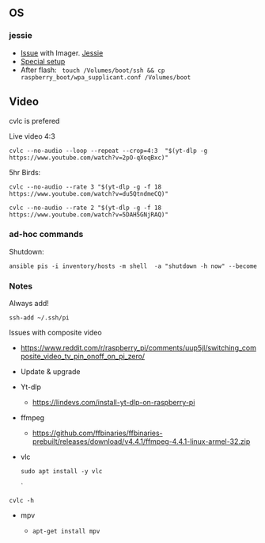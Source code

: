 ## OS

### jessie

- [Issue](https://raspberrypi.stackexchange.com/questions/111236/raspberry-pi-imager-says-input-file-is-not-a-valid-disk-image) with Imager. [Jessie](http://downloads.raspberrypi.org/raspbian/images/raspbian-2017-04-10/)
- [Special setup](https://www.losant.com/blog/getting-started-with-the-raspberry-pi-zero-w-without-a-monitor)
- After flash: ` touch /Volumes/boot/ssh && cp  raspberry_boot/wpa_supplicant.conf /Volumes/boot`

## Video

cvlc is prefered

Live video 4:3

`cvlc --no-audio --loop --repeat --crop=4:3  "$(yt-dlp -g https://www.youtube.com/watch?v=2pO-qXoqBxc)"`

5hr Birds:

`cvlc --no-audio --rate 3 "$(yt-dlp -g -f 18 https://www.youtube.com/watch?v=du5QtndmeCQ)"`

`cvlc --no-audio --rate 2 "$(yt-dlp -g -f 18 https://www.youtube.com/watch?v=5DAH5GNjRAQ)"`



### ad-hoc commands

Shutdown:

`ansible pis -i inventory/hosts -m shell  -a "shutdown -h now" --become`

### Notes

Always add!

`ssh-add ~/.ssh/pi`

Issues with composite video

- https://www.reddit.com/r/raspberry_pi/comments/uup5jl/switching_composite_video_tv_pin_onoff_on_pi_zero/

- Update & upgrade

- Yt-dlp

  - https://lindevs.com/install-yt-dlp-on-raspberry-pi

- ffmpeg

  - https://github.com/ffbinaries/ffbinaries-prebuilt/releases/download/v4.4.1/ffmpeg-4.4.1-linux-armel-32.zip

- vlc

  ```
  sudo apt install -y vlc
  ```

  `

`cvlc -h`

- mpv

  - ```
    apt-get install mpv
    ```
